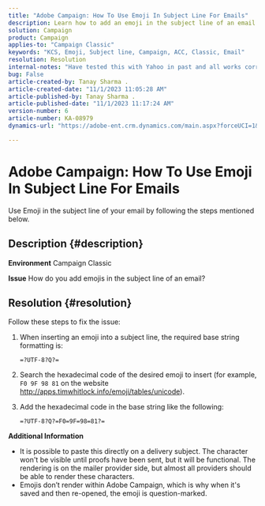```yaml
---
title: "Adobe Campaign: How To Use Emoji In Subject Line For Emails"
description: Learn how to add an emoji in the subject line of an email.
solution: Campaign
product: Campaign
applies-to: "Campaign Classic"
keywords: "KCS, Emoji, Subject line, Campaign, ACC, Classic, Email"
resolution: Resolution
internal-notes: "Have tested this with Yahoo in past and all works correctly, but Microsoft Outlook only displays the encoding"
bug: False
article-created-by: Tanay Sharma .
article-created-date: "11/1/2023 11:05:28 AM"
article-published-by: Tanay Sharma .
article-published-date: "11/1/2023 11:17:24 AM"
version-number: 6
article-number: KA-08979
dynamics-url: "https://adobe-ent.crm.dynamics.com/main.aspx?forceUCI=1&pagetype=entityrecord&etn=knowledgearticle&id=dd8ab88c-a678-ee11-8179-6045bd006149"

---
```

# Adobe Campaign: How To Use Emoji In Subject Line For Emails


Use Emoji in the subject line of your email by following the steps mentioned below.

## Description {#description}


<b>Environment</b>
 Campaign Classic

<b>Issue</b>
 How do you add emojis in the subject line of an email?




## Resolution {#resolution}


Follow these steps to fix the issue:

1. When inserting an emoji into a subject line, the required base string formatting is:

    `=?UTF-8?Q?=`
2. Search the hexadecimal code of the desired emoji to insert (for example, `F0 9F 98 81` on the website http://apps.timwhitlock.info/emoji/tables/unicode).
3. Add the hexadecimal code in the base string like the following:

    `=?UTF-8?Q?=F0=9F=98=81?=`


<b>Additional Information</b>

- It is possible to paste this directly on a delivery subject. The character won't be visible until proofs have been sent, but it will be functional. The rendering is on the mailer provider side, but almost all providers should be able to render these characters.
- Emojis don’t render within Adobe Campaign, which is why when it's saved and then re-opened, the emoji is question-marked.



